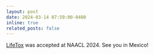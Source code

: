 ```yaml
---
layout: post
date: 2024-03-14 07:59:00-0400
inline: true
related_posts: false
---
```


[LifeTox](https://arxiv.org/pdf/2311.09585.pdf) was accepted at NAACL 2024. See you in Mexico!
